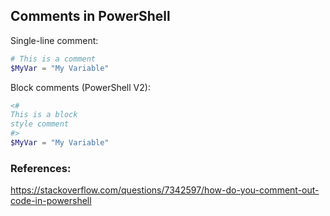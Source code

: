 ## Comments in PowerShell

Single-line comment:

```PowerShell
# This is a comment
$MyVar = "My Variable"
```

Block comments (PowerShell V2):

```PowerShell
<#
This is a block
style comment
#>
$MyVar = "My Variable"
```

### References:

https://stackoverflow.com/questions/7342597/how-do-you-comment-out-code-in-powershell
